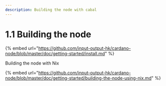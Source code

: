```yaml
---
description: Building the node with cabal
---
```


# 1.1 Building the node

{% embed url="https://github.com/input-output-hk/cardano-node/blob/master/doc/getting-started/install.md" %}

Building the node with Nix

{% embed url="https://github.com/input-output-hk/cardano-node/blob/master/doc/getting-started/building-the-node-using-nix.md" %}
